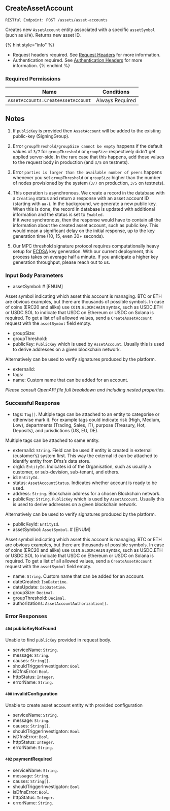 
## CreateAssetAccount
`RESTful Endpoint: POST /assets/asset-accounts`

Creates new `AssetAccount` entity associated with a specific `assetSymbol` (such as `ETH`). Returns new asset ID.

{% hint style="info" %}
* Request headers required. See [Request Headers](../../../getting-started/request-headers.md "mention") for more information.
* Authentication required. See [Authentication Headers](../../../getting-started/request-headers.md#authentication-headers) for more information.
{% endhint %}

### Required Permissions

| Name                               | Conditions      |
| ---------------------------------- | --------------- |
| `AssetAccounts:CreateAssetAccount` | Always Required |

## Notes

1.  If `publicKey` is provided then `AssetAccount` will be added to the existing public-key (SigningGroup).    
    
2.  Error `groupThreshold/groupSize cannot be empty` happens if the default values of `3/7` for `groupThreshold` or `groupSize` respectively didn't get applied server-side. In the rare case that this happens, add those values to the request body in production (and `3/5` on testnets).  
    
3.  Error `parties is larger than the available number of peers` happens whenever you set `groupThreshold` or `groupSize` higher than the number of nodes provisioned by the system (`3/7` on production, `3/5` on testnets).        
    
4.  This operation is asynchronous. We create a record in the database with a `Creating` status and return a response with an asset account ID (starting with `aa-`). In the background, we generate a new public key. When this is done, the record in database is updated with additional information and the status is set to `Enabled`.  
    If it were synchronous, then the response would have to contain all the information about the created asset account, such as public key. This would mean a significant delay on the initial response, up to the key generation time (10, 15, even 30+ seconds).

5. Our MPC threshold signature protocol requires computationally heavy setup for [ECDSA](https://en.wikipedia.org/wiki/Elliptic_Curve_Digital_Signature_Algorithm) key generation. With our current deployment, this process takes on average half a minute. If you anticipate a higher key generation throughput, please reach out to us.




<!--  -->

### Input Body Parameters
* assetSymbol: # [ENUM]

Asset symbol indicating which asset this account is managing. BTC or ETH are obvious examples, but there are thousands of possible symbols. In case of coins (ERC20 and alike) use `COIN.BLOCKCHAIN` syntax, such as USDC.ETH or USDC.SOL to indicate that USDC on Ethereum or USDC on Solana is required. To get a list of all allowed values, send a `CreateAssetAccount` request with the `assetSymbol` field empty.
* groupSize: 
* groupThreshold: 
* publicKey: `PublicKey` which is used by `AssetAccount`. Usually this is used to derive addresses on a given blockchain network.

Alternatively can be used to verify signatures produced by the platform.
* externalId: 
* tags: 
* name: Custom name that can be added for an account.

_Please consult OpenAPI file full breakdown and including nested properties._
### Successful Response
* tags: `Tag[]`. Multiple tags can be attached to an entity to categorise or otherwise mark it. For example tags could indicate risk (High, Medium, Low), departments (Trading, Sales, IT), purpose (Treasury, Hot, Deposits), and jurisdictions (US, EU, DE).

Multiple tags can be attached to same entity.
* externalId: `String`. Field can be used if entity is created in external (customer’s) system first. This way the external id can be attached to identify entity from Dfns’s data store.
* orgId: `EntityId`. Indicates id of the Organisation, such as usually a customer, or sub-devision, sub-tenant, and others.
* id: `EntityId`. 
* status: `AssetAccountStatus`. Indicates whether account is ready to be used.
* address: `String`. Blockchain address for a chosen Blockchain network.
* publicKey: `String`. `PublicKey` which is used by `AssetAccount`. Usually this is used to derive addresses on a given blockchain network.

Alternatively can be used to verify signatures produced by the platform.
* publicKeyId: `EntityId`. 
* assetSymbol: `AssetSymbol`. # [ENUM]

Asset symbol indicating which asset this account is managing. BTC or ETH are obvious examples, but there are thousands of possible symbols. In case of coins (ERC20 and alike) use `COIN.BLOCKCHAIN` syntax, such as USDC.ETH or USDC.SOL to indicate that USDC on Ethereum or USDC on Solana is required. To get a list of all allowed values, send a `CreateAssetAccount` request with the `assetSymbol` field empty.
* name: `String`. Custom name that can be added for an account.
* dateCreated: `IsoDatetime`. 
* dateUpdate: `IsoDatetime`. 
* groupSize: `Decimal`. 
* groupThreshold: `Decimal`. 
* authorizations: `AssetAccountAuthorization[]`.
### Error Responses
#### `404` **publicKeyNotFound** 
Unable to find `publicKey` provided in request body.
* serviceName: `String`. 
* message: `String`. 
* causes: `String[]`. 
* shouldTriggerInvestigaton: `Bool`. 
* isDfnsError: `Bool`. 
* httpStatus: `Integer`. 
* errorName: `String`. 

#### `400` **invalidConfiguration** 
Unable to create asset account entity with provided configuration
* serviceName: `String`. 
* message: `String`. 
* causes: `String[]`. 
* shouldTriggerInvestigaton: `Bool`. 
* isDfnsError: `Bool`. 
* httpStatus: `Integer`. 
* errorName: `String`. 

#### `402` **paymentRequired** 

* serviceName: `String`. 
* message: `String`. 
* causes: `String[]`. 
* shouldTriggerInvestigaton: `Bool`. 
* isDfnsError: `Bool`. 
* httpStatus: `Integer`. 
* errorName: `String`.


